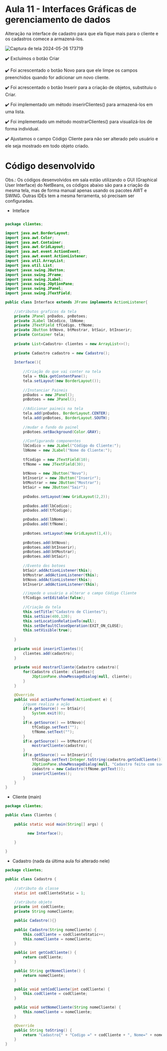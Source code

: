 # Aula 11 - Interfaces Gráficas de gerenciamento de dados

Alteração na interface de cadastro para que ela fique mais para o cliente e os cadastros comece a armazená-los.

![Captura de tela 2024-05-26 173719](https://github.com/brunamota/POO/assets/66503956/2aa310c9-872c-4254-93d5-ecac620c71d2)

:heavy_check_mark: Excluímos o botão Criar

:heavy_check_mark: Foi acrescentado o botão Novo para que ele limpe os campos preenchidos quando for adicionar um novo cliente.

:heavy_check_mark: Foi acrescentado o botão Inserir para a criação de objetos, substituiu o Criar.

:heavy_check_mark: Foi implementado um método inserirClientes() para armazená-los em uma lista.

:heavy_check_mark: Foi implementado um método mostrarClientes() para visualizá-los de forma individual.

:heavy_check_mark: Ajustamos o campo Código Cliente para não ser alterado pelo usuário e ele seja mostrado em todo objeto criado.

# Código desenvolvido
Obs.: Os códigos desenvolvidos em sala estão utilizando o GUI (Graphical User Interface) do NetBeans, os códigos abaixo são para a criação da mesma tela, mas de forma manual apenas usando os pacotes AWT e SWING. Outras IDEs tem a mesma ferramenta, só precisam ser configuradas.
- Inteface 
```Java

package clientes;

import java.awt.BorderLayout;
import java.awt.Color;
import java.awt.Container;
import java.awt.GridLayout;
import java.awt.event.ActionEvent;
import java.awt.event.ActionListener;
import java.util.ArrayList;
import java.util.List;
import javax.swing.JButton;
import javax.swing.JFrame;
import javax.swing.JLabel;
import javax.swing.JOptionPane;
import javax.swing.JPanel;
import javax.swing.JTextField;

public class Interface extends JFrame implements ActionListener{
    
    //atributos graficos da tela
    private JPanel pnDados, pnBotoes;
    private JLabel lbCodico, lbNome;
    private JTextField tfCodigo, tfNome;
    private JButton btNovo, btMostrar, btSair, btInserir;
    private Container tela;
    
    private List<Cadastro> clientes = new ArrayList<>();
    
    private Cadastro cadastro = new Cadastro();
    
    Interface(){        
        
        //Criação do que vai conter na tela
        tela = this.getContentPane();
        tela.setLayout(new BorderLayout());
        
        //Instanciar Paineis
        pnDados = new JPanel();
        pnBotoes = new JPanel();
        
        //Adicionar paineis na tela
        tela.add(pnDados, BorderLayout.CENTER);
        tela.add(pnBotoes, BorderLayout.SOUTH);
       
        //mudar o fundo do painel
        pnBotoes.setBackground(Color.GRAY);
        
        //Configurando componentes
        lbCodico = new JLabel("Código do Cliente:");
        lbNome = new JLabel("Nome do Cliente:");
        
        tfCodigo = new JTextField(10);
        tfNome = new JTextField(30);
        
        btNovo = new JButton("Novo");
        btInserir = new JButton("Inserir");
        btMostrar = new JButton("Mostrar");
        btSair = new JButton("Sair");  
        
        pnDados.setLayout(new GridLayout(2,2));
        
        pnDados.add(lbCodico);
        pnDados.add(tfCodigo);

        pnDados.add(lbNome);
        pnDados.add(tfNome);
        
        pnBotoes.setLayout(new GridLayout(1,4));
        
        pnBotoes.add(btNovo);
        pnBotoes.add(btInserir);
        pnBotoes.add(btMostrar);
        pnBotoes.add(btSair);
        
        //Evento dos botoes
        btSair.addActionListener(this);
        btMostrar.addActionListener(this);
        btNovo.addActionListener(this);
        btInserir.addActionListener(this);

        //impede o usuário a alterar o campo Código Cliente
        tfCodigo.setEditable(false);
        
        //Criação da tela
        this.setTitle("Cadastro de Clientes");
        this.setSize(400,120);
        this.setLocationRelativeTo(null);
        this.setDefaultCloseOperation(EXIT_ON_CLOSE);
        this.setVisible(true);
                
    }
    
    private void inserirClientes(){
        clientes.add(cadastro);
    }
    
    private void mostrarCliente(Cadastro cadastro){
        for(Cadastro cliente: clientes){
            JOptionPane.showMessageDialog(null, cliente);
        }
    }

    @Override
    public void actionPerformed(ActionEvent e) {
        //quem realiza a ação
        if(e.getSource() == btSair){
            System.exit(0);
        }
        if(e.getSource() == btNovo){
            tfCodigo.setText("");
            tfNome.setText("");
        }
        if(e.getSource() == btMostrar){
            mostrarCliente(cadastro);
        }      
        if(e.getSource() == btInserir){
            tfCodigo.setText(Integer.toString(cadastro.getCodCliente()));
            JOptionPane.showMessageDialog(null, "Cadastro feito com sucesso");
            cadastro = new Cadastro(tfNome.getText());
            inserirClientes();
        }
    }
}
```

- Cliente (main)
```Java
package clientes;

public class Clientes {
    
    public static void main(String[] args) {

          new Interface();

    }
    
}
```
- Cadastro (nada da última aula foi alterado nele)
```Java
package clientes;

public class Cadastro {
    
    //atributo da classe
    static int codClienteStatic = 1;
    
    //atributo objeto
    private int codCliente;
    private String nomeCliente;

    public Cadastro(){}
    
    public Cadastro(String nomeCliente) {
        this.codCliente = codClienteStatic++;
        this.nomeCliente = nomeCliente;
    }

    public int getCodCliente() {
        return codCliente;
    }

    public String getNomeCliente() {
        return nomeCliente;
    }

    public void setCodCliente(int codCliente) {
        this.codCliente = codCliente;
    }

    public void setNomeCliente(String nomeCliente) {
        this.nomeCliente = nomeCliente;
    }

    @Override
    public String toString() {
        return "Cadastro{" + "Codigo =" + codCliente + ", Nome=" + nomeCliente + '}';
    }
}
```
